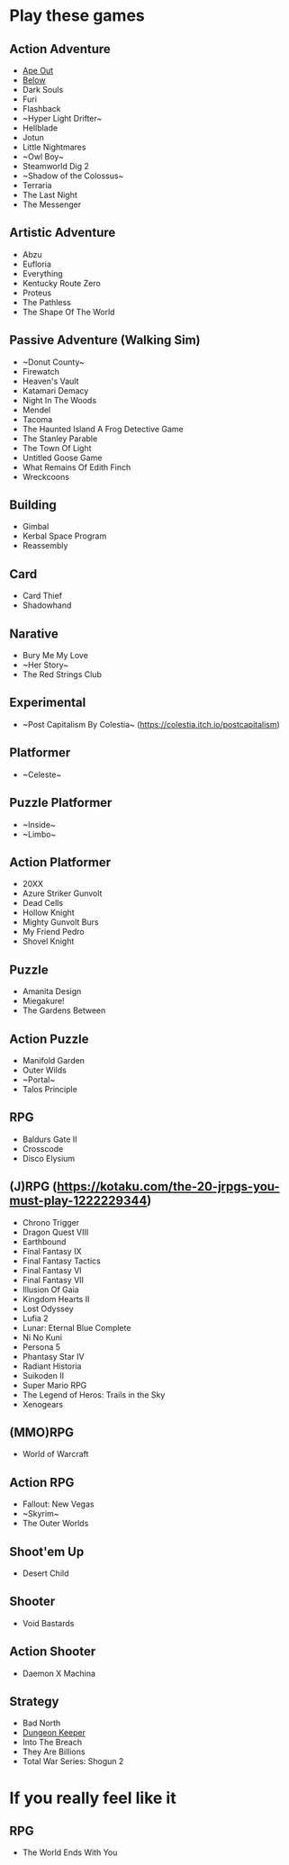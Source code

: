 # Play these games

## Action Adventure
* [Ape Out](https://store.steampowered.com/app/447150/APE_OUT/)
* [Below]()
* Dark Souls
* Furi
* Flashback
* ~Hyper Light Drifter~
* Hellblade
* Jotun
* Little Nightmares
* ~Owl Boy~
* Steamworld Dig 2
* ~Shadow of the Colossus~
* Terraria
* The Last Night
* The Messenger


## Artistic Adventure
* Abzu
* Eufloria
* Everything
* Kentucky Route Zero
* Proteus
* The Pathless
* The Shape Of The World


## Passive Adventure (Walking Sim)
* ~Donut County~
* Firewatch
* Heaven's Vault
* Katamari Demacy
* Night In The Woods
* Mendel
* Tacoma
* The Haunted Island A Frog Detective Game
* The Stanley Parable
* The Town Of Light
* Untitled Goose Game
* What Remains Of Edith Finch
* Wreckcoons


## Building
* Gimbal
* Kerbal Space Program
* Reassembly

## Card
* Card Thief
* Shadowhand

## Narative
* Bury Me My Love
* ~Her Story~
* The Red Strings Club

## Experimental
* ~Post Capitalism By Colestia~ (https://colestia.itch.io/postcapitalism)

## Platformer
* ~Celeste~

## Puzzle Platformer
* ~Inside~
* ~Limbo~

## Action Platformer
* 20XX
* Azure Striker Gunvolt
* Dead Cells
* Hollow Knight
* Mighty Gunvolt Burs
* My Friend Pedro
* Shovel Knight

## Puzzle
* Amanita Design
* Miegakure!
* The Gardens Between

## Action Puzzle
* Manifold Garden
* Outer Wilds
* ~Portal~
* Talos Principle

## RPG
* Baldurs Gate II
* Crosscode
* Disco Elysium

## (J)RPG (https://kotaku.com/the-20-jrpgs-you-must-play-1222229344)
* Chrono Trigger
* Dragon Quest VIII
* Earthbound
* Final Fantasy IX
* Final Fantasy Tactics
* Final Fantasy VI
* Final Fantasy VII
* Illusion Of Gaia
* Kingdom Hearts II
* Lost Odyssey
* Lufia 2
* Lunar: Eternal Blue Complete
* Ni No Kuni
* Persona 5
* Phantasy Star IV
* Radiant Historia
* Suikoden II
* Super Mario RPG
* The Legend of Heros: Trails in the Sky
* Xenogears

## (MMO)RPG
* World of Warcraft

## Action RPG
* Fallout: New Vegas
* ~Skyrim~
* The Outer Worlds

## Shoot'em Up
* Desert Child

## Shooter
* Void Bastards

## Action Shooter
* Daemon X Machina

## Strategy
* Bad North
* [Dungeon Keeper](https://www.gog.com/game/dungeon_keeper)
* Into The Breach
* They Are Billions
* Total War Series: Shogun 2

# If you really feel like it

## RPG
* The World Ends With You
